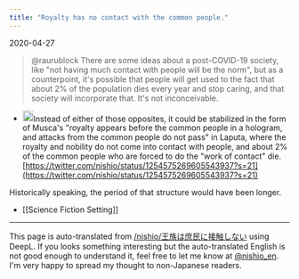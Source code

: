 ```yaml
---
title: "Royalty has no contact with the common people."
---
```


2020-04-27
>  @raurublock There are some ideas about a post-COVID-19 society, like "not having much contact with people will be the norm", but as a counterpoint, it's possible that people will get used to the fact that about 2% of the population dies every year and stop caring, and that society will incorporate that. It's not inconceivable.
- <img src='https://scrapbox.io/api/pages/nishio-en/nishio/icon' alt='nishio.icon' height="19.5"/>Instead of either of those opposites, it could be stabilized in the form of Musca's "royalty appears before the common people in a hologram, and attacks from the common people do not pass" in Laputa, where the royalty and nobility do not come into contact with people, and about 2% of the common people who are forced to do the "work of contact" die.
[https://twitter.com/nishio/status/1254575269605543937?s=21](https://twitter.com/nishio/status/1254575269605543937?s=21)

Historically speaking, the period of that structure would have been longer.

- [[Science Fiction Setting]]

---
This page is auto-translated from [/nishio/王族は庶民に接触しない](https://scrapbox.io/nishio/王族は庶民に接触しない) using DeepL. If you looks something interesting but the auto-translated English is not good enough to understand it, feel free to let me know at [@nishio_en](https://twitter.com/nishio_en). I'm very happy to spread my thought to non-Japanese readers.